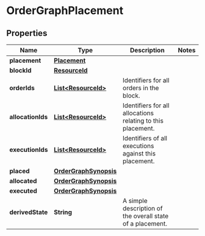 

# OrderGraphPlacement


## Properties

Name | Type | Description | Notes
------------ | ------------- | ------------- | -------------
**placement** | [**Placement**](Placement.md) |  | 
**blockId** | [**ResourceId**](ResourceId.md) |  | 
**orderIds** | [**List&lt;ResourceId&gt;**](ResourceId.md) | Identifiers for all orders in the block. | 
**allocationIds** | [**List&lt;ResourceId&gt;**](ResourceId.md) | Identifiers for all allocations relating to this placement. | 
**executionIds** | [**List&lt;ResourceId&gt;**](ResourceId.md) | Identifiers of all executions against this placement. | 
**placed** | [**OrderGraphSynopsis**](OrderGraphSynopsis.md) |  | 
**allocated** | [**OrderGraphSynopsis**](OrderGraphSynopsis.md) |  | 
**executed** | [**OrderGraphSynopsis**](OrderGraphSynopsis.md) |  | 
**derivedState** | **String** | A simple description of the overall state of a placement. | 




